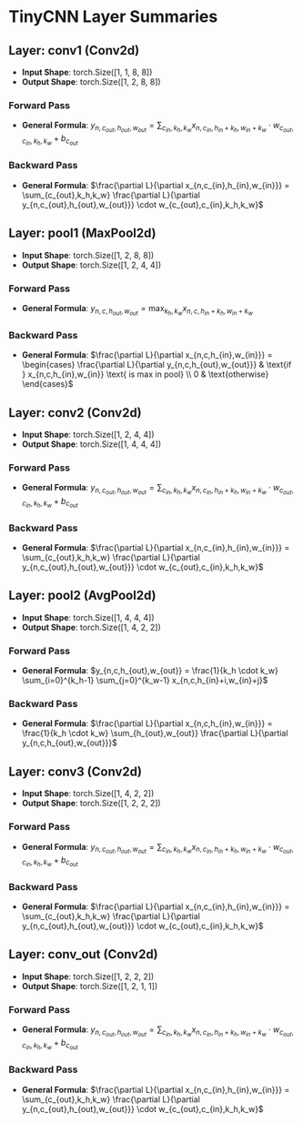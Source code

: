 # TinyCNN Layer Summaries

## Layer: conv1 (Conv2d)

- **Input Shape**: torch.Size([1, 1, 8, 8])
- **Output Shape**: torch.Size([1, 2, 8, 8])

### Forward Pass

- **General Formula**: $y_{n,c_{out},h_{out},w_{out}} = \sum_{c_{in},k_h,k_w} x_{n,c_{in},h_{in}+k_h,w_{in}+k_w} \cdot w_{c_{out},c_{in},k_h,k_w} + b_{c_{out}}$

### Backward Pass

- **General Formula**: $\frac{\partial L}{\partial x_{n,c_{in},h_{in},w_{in}}} = \sum_{c_{out},k_h,k_w} \frac{\partial L}{\partial y_{n,c_{out},h_{out},w_{out}}} \cdot w_{c_{out},c_{in},k_h,k_w}$



## Layer: pool1 (MaxPool2d)

- **Input Shape**: torch.Size([1, 2, 8, 8])
- **Output Shape**: torch.Size([1, 2, 4, 4])

### Forward Pass

- **General Formula**: $y_{n,c,h_{out},w_{out}} = \max_{k_h,k_w} x_{n,c,h_{in}+k_h,w_{in}+k_w}$

### Backward Pass

- **General Formula**: $\frac{\partial L}{\partial x_{n,c,h_{in},w_{in}}} = \begin{cases} \frac{\partial L}{\partial y_{n,c,h_{out},w_{out}}} & \text{if } x_{n,c,h_{in},w_{in}} \text{ is max in pool} \\ 0 & \text{otherwise} \end{cases}$



## Layer: conv2 (Conv2d)

- **Input Shape**: torch.Size([1, 2, 4, 4])
- **Output Shape**: torch.Size([1, 4, 4, 4])

### Forward Pass

- **General Formula**: $y_{n,c_{out},h_{out},w_{out}} = \sum_{c_{in},k_h,k_w} x_{n,c_{in},h_{in}+k_h,w_{in}+k_w} \cdot w_{c_{out},c_{in},k_h,k_w} + b_{c_{out}}$

### Backward Pass

- **General Formula**: $\frac{\partial L}{\partial x_{n,c_{in},h_{in},w_{in}}} = \sum_{c_{out},k_h,k_w} \frac{\partial L}{\partial y_{n,c_{out},h_{out},w_{out}}} \cdot w_{c_{out},c_{in},k_h,k_w}$



## Layer: pool2 (AvgPool2d)

- **Input Shape**: torch.Size([1, 4, 4, 4])
- **Output Shape**: torch.Size([1, 4, 2, 2])

### Forward Pass

- **General Formula**: $y_{n,c,h_{out},w_{out}} = \frac{1}{k_h \cdot k_w} \sum_{i=0}^{k_h-1} \sum_{j=0}^{k_w-1} x_{n,c,h_{in}+i,w_{in}+j}$

### Backward Pass

- **General Formula**: $\frac{\partial L}{\partial x_{n,c,h_{in},w_{in}}} = \frac{1}{k_h \cdot k_w} \sum_{h_{out},w_{out}} \frac{\partial L}{\partial y_{n,c,h_{out},w_{out}}}$



## Layer: conv3 (Conv2d)

- **Input Shape**: torch.Size([1, 4, 2, 2])
- **Output Shape**: torch.Size([1, 2, 2, 2])

### Forward Pass

- **General Formula**: $y_{n,c_{out},h_{out},w_{out}} = \sum_{c_{in},k_h,k_w} x_{n,c_{in},h_{in}+k_h,w_{in}+k_w} \cdot w_{c_{out},c_{in},k_h,k_w} + b_{c_{out}}$

### Backward Pass

- **General Formula**: $\frac{\partial L}{\partial x_{n,c_{in},h_{in},w_{in}}} = \sum_{c_{out},k_h,k_w} \frac{\partial L}{\partial y_{n,c_{out},h_{out},w_{out}}} \cdot w_{c_{out},c_{in},k_h,k_w}$



## Layer: conv_out (Conv2d)

- **Input Shape**: torch.Size([1, 2, 2, 2])
- **Output Shape**: torch.Size([1, 2, 1, 1])

### Forward Pass

- **General Formula**: $y_{n,c_{out},h_{out},w_{out}} = \sum_{c_{in},k_h,k_w} x_{n,c_{in},h_{in}+k_h,w_{in}+k_w} \cdot w_{c_{out},c_{in},k_h,k_w} + b_{c_{out}}$

### Backward Pass

- **General Formula**: $\frac{\partial L}{\partial x_{n,c_{in},h_{in},w_{in}}} = \sum_{c_{out},k_h,k_w} \frac{\partial L}{\partial y_{n,c_{out},h_{out},w_{out}}} \cdot w_{c_{out},c_{in},k_h,k_w}$


